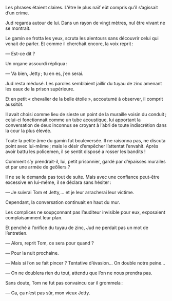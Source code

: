 Les phrases étaient claires. L’être le plus naïf eût compris qu’il s’agissait d’un crime.

Jud regarda autour de lui. Dans un rayon de vingt mètres, nul être vivant ne se montrait.

Le gamin se frotta les yeux, scruta les alentours sans découvrir celui qui venait de parler. Et comme il cherchait encore, la voix reprit :

— Est-ce dit ?

Un organe assourdi répliqua :

— Va bien, Jetty ; tu en es, j’en serai.

Jud resta médusé. Les paroles semblaient jaillir du tuyau de zinc amenant les eaux de la prison supérieure.

Et en petit « chevalier de la belle étoile », accoutumé à observer, il comprit aussitôt.

Il avait choisi comme lieu de sieste un point de la muraille voisin du conduit ; celui-ci fonctionnait comme un tube acoustique, lui apportant la conversation de deux inconnus se croyant à l’abri de toute indiscrétion dans la cour la plus élevée.

Toute la petite âme du gamin fut bouleversée. Il ne raisonna pas, ne
discuta point avec lui-même ; mais le désir d’empêcher l’attentat l’envahit. Après avoir battu les policemen, il se sentit disposé a rosser les bandits !

Comment s’y prendrait-il, lui, petit prisonnier, gardé par d’épaisses
murailes et par une armée de geôliers ?

Il ne se le demanda pas tout de suite. Mais avec une confiance peut-être excessive en lui-même, il se déclara sans hésiter :

— Je suivrai Tom et Jetty,... et je leur arracherai leur victime.

Cependant, la conversation continuait en haut du mur.

Les complices ne soupçonnant pas l’auditeur invisible pour eux,
exposaient complaisamment leur plan.

Et penché à l’orifice du tuyau de zinc, Jud ne perdait pas un mot de
l’entretien.

— Alors, reprit Tom, ce sera pour quand ?

— Pour la nuit prochaine.

— Mais si l’on se fait pincer ? Tentative d’évasion... On double notre
peine...

— On ne doublera rien du tout, attendu que l’on ne nous prendra pas.

Sans doute, Tom ne fut pas convaincu car il grommela :

— Ca, ça n’est pas sûr, mon vieux Jetty.
